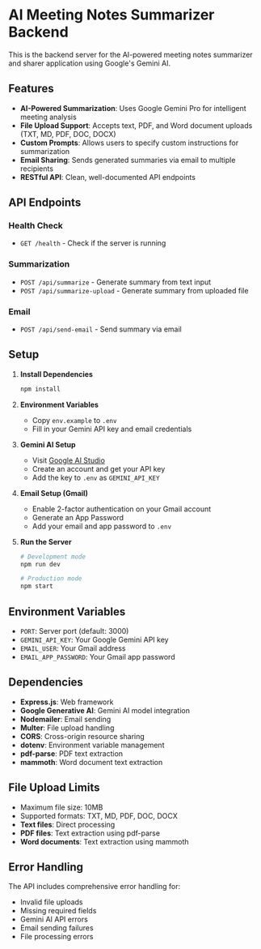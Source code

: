 # AI Meeting Notes Summarizer Backend

This is the backend server for the AI-powered meeting notes summarizer and sharer application using Google's Gemini AI.

## Features

- **AI-Powered Summarization**: Uses Google Gemini Pro for intelligent meeting analysis
- **File Upload Support**: Accepts text, PDF, and Word document uploads (TXT, MD, PDF, DOC, DOCX)
- **Custom Prompts**: Allows users to specify custom instructions for summarization
- **Email Sharing**: Sends generated summaries via email to multiple recipients
- **RESTful API**: Clean, well-documented API endpoints

## API Endpoints

### Health Check
- `GET /health` - Check if the server is running

### Summarization
- `POST /api/summarize` - Generate summary from text input
- `POST /api/summarize-upload` - Generate summary from uploaded file

### Email
- `POST /api/send-email` - Send summary via email

## Setup

1. **Install Dependencies**
   ```bash
   npm install
   ```

2. **Environment Variables**
   - Copy `env.example` to `.env`
   - Fill in your Gemini API key and email credentials

3. **Gemini AI Setup**
   - Visit [Google AI Studio](https://makersuite.google.com/app/apikey)
   - Create an account and get your API key
   - Add the key to `.env` as `GEMINI_API_KEY`

4. **Email Setup (Gmail)**
   - Enable 2-factor authentication on your Gmail account
   - Generate an App Password
   - Add your email and app password to `.env`

5. **Run the Server**
   ```bash
   # Development mode
   npm run dev
   
   # Production mode
   npm start
   ```

## Environment Variables

- `PORT`: Server port (default: 3000)
- `GEMINI_API_KEY`: Your Google Gemini API key
- `EMAIL_USER`: Your Gmail address
- `EMAIL_APP_PASSWORD`: Your Gmail app password

## Dependencies

- **Express.js**: Web framework
- **Google Generative AI**: Gemini AI model integration
- **Nodemailer**: Email sending
- **Multer**: File upload handling
- **CORS**: Cross-origin resource sharing
- **dotenv**: Environment variable management
- **pdf-parse**: PDF text extraction
- **mammoth**: Word document text extraction

## File Upload Limits

- Maximum file size: 10MB
- Supported formats: TXT, MD, PDF, DOC, DOCX
- **Text files**: Direct processing
- **PDF files**: Text extraction using pdf-parse
- **Word documents**: Text extraction using mammoth

## Error Handling

The API includes comprehensive error handling for:
- Invalid file uploads
- Missing required fields
- Gemini AI API errors
- Email sending failures
- File processing errors
